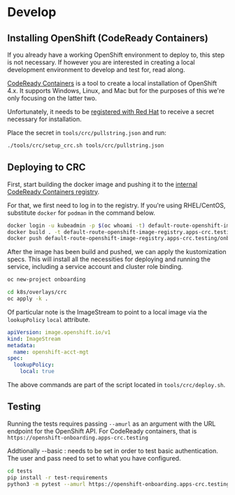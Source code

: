 # Develop

## Installing OpenShift (CodeReady Containers)
If you already have a working OpenShift environment to deploy to, this step
is not necessary. If however you are interested in creating a local
development environment to develop and test for, read along.

[CodeReady Containers](https://code-ready.github.io/crc/) is a tool to create
a local installation of OpenShift 4.x. It supports Windows, Linux, and Mac but
for the purposes of this we're only focusing on the latter two.

Unfortunately, it needs to be [registered with Red Hat](https://cloud.redhat.com/openshift/create/local)
to receive a secret necessary for installation.

Place the secret in `tools/crc/pullstring.json` and run:

```bash
./tools/crc/setup_crc.sh tools/crc/pullstring.json
```

## Deploying to CRC
First, start building the docker image and pushing it to the [internal
CodeReady Containers registry](
https://code-ready.github.io/crc/#accessing-the-internal-openshift-registry_gsg).

For that, we first need to log in to the registry. If you're using RHEL/CentOS,
substitute `docker` for `podman` in the command below.

```bash
docker login -u kubeadmin -p $(oc whoami -t) default-route-openshift-image-registry.apps-crc.testing
docker build . -t default-route-openshift-image-registry.apps-crc.testing/onboarding/openshift-acct-mgt:latest
docker push default-route-openshift-image-registry.apps-crc.testing/onboarding/openshift-acct-mgt:latest
```

After the image has been build and pushed, we can apply the kustomization specs.
This will install all the necessities for deploying and running the service,
including a service account and cluster role binding.

```bash
oc new-project onboarding

cd k8s/overlays/crc
oc apply -k .
```

Of particular note is the ImageStream to point to a local image via the
`lookupPolicy` `local` attribute.

```yaml
apiVersion: image.openshift.io/v1
kind: ImageStream
metadata:
  name: openshift-acct-mgt
spec:
  lookupPolicy:
    local: true
```

The above commands are part of the script located in `tools/crc/deploy.sh`.

## Testing

Running the tests requires passing `--amurl` as an argument with the URL endpoint
for the OpenShift API. For CodeReady containers, that is
`https://openshift-onboarding.apps-crc.testing`

Addtionally --basic <user>:<pass> needs to be set in order to test basic authentication.   
The user and pass need to set to what you have configured.

```bash
cd tests
pip install -r test-requirements
python3 -m pytest --amurl https://openshift-onboarding.apps-crc.testing --basic user:pass
```
